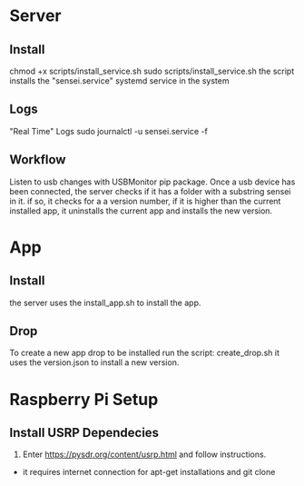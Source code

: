 # Server
## Install
chmod +x scripts/install_service.sh
sudo scripts/install_service.sh
the script installs the "sensei.service" systemd service in the system
## Logs
"Real Time" Logs 
sudo journalctl -u sensei.service -f
## Workflow
Listen to usb changes with USBMonitor pip package.
Once a usb device has been connected, the server checks if it has a folder with a substring sensei in it.
if so, it checks for a a version number, if it is higher than the current installed app, it uninstalls the current app and installs the new version.

# App
## Install
the server uses the install_app.sh to install the app.
## Drop
To create a new app drop to be installed run the script:
create_drop.sh
it uses the version.json to install a new version.

# Raspberry Pi Setup
## Install USRP Dependecies
1. Enter https://pysdr.org/content/usrp.html and follow instructions.
* it requires internet connection for apt-get installations and git clone

